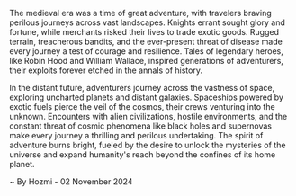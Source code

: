 
The medieval era was a time of great adventure, with travelers braving perilous journeys across vast landscapes. Knights errant sought glory and fortune, while merchants risked their lives to trade exotic goods. Rugged terrain, treacherous bandits, and the ever-present threat of disease made every journey a test of courage and resilience. Tales of legendary heroes, like Robin Hood and William Wallace, inspired generations of adventurers, their exploits forever etched in the annals of history. 

In the distant future, adventurers journey across the vastness of space, exploring uncharted planets and distant galaxies.  Spaceships powered by exotic fuels pierce the veil of the cosmos, their crews venturing into the unknown. Encounters with alien civilizations, hostile environments, and the constant threat of cosmic phenomena like black holes and supernovas make every journey a thrilling and perilous undertaking. The spirit of adventure burns bright, fueled by the desire to unlock the mysteries of the universe and expand humanity's reach beyond the confines of its home planet. 

~ By Hozmi - 02 November 2024
